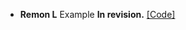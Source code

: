- <strong>Remon L</strong> Example  <strong>In revision.</strong> [[Code]](https://github.com/cslegasse/)

